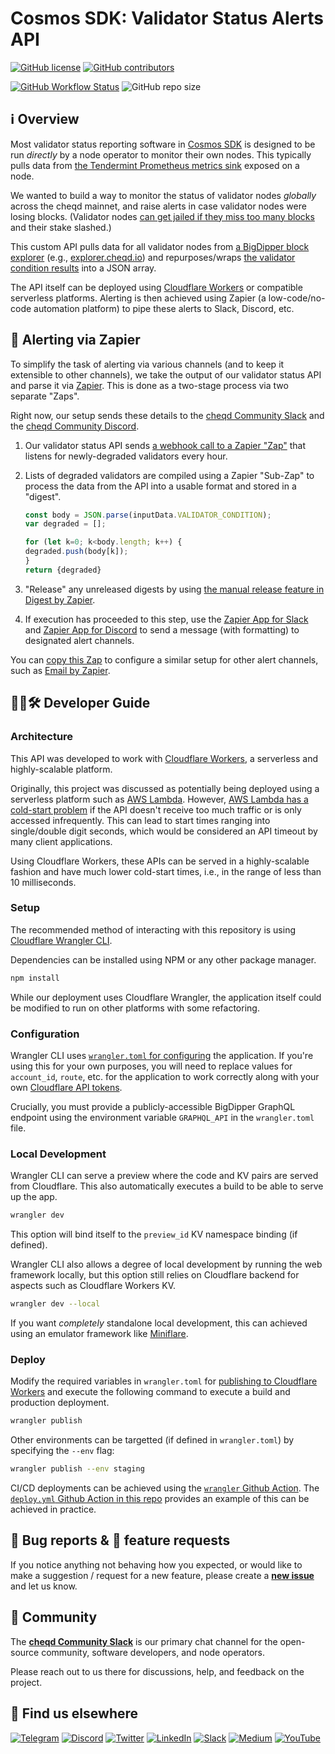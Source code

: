 # Cosmos SDK: Validator Status Alerts API

[![GitHub license](https://img.shields.io/github/license/cheqd/validator-status?color=blue&style=flat-square)](https://github.com/cheqd/validator-status/blob/main/LICENSE)
[![GitHub contributors](https://img.shields.io/github/contributors/cheqd/validator-status?label=contributors%20%E2%9D%A4%EF%B8%8F&style=flat-square)](https://github.com/cheqd/validator-status/graphs/contributors)

[![GitHub Workflow Status](https://img.shields.io/github/actions/workflow/status/cheqd/.github/dispatch.yml?label=workflows&style=flat-square)](https://github.com/cheqd/validator-status/actions/workflows/dispatch.yml) ![GitHub repo size](https://img.shields.io/github/repo-size/cheqd/validator-status?style=flat-square)

## ℹ️ Overview

Most validator status reporting software in [Cosmos SDK](https://cosmos.network/) is designed to be run *directly* by a node operator to monitor their own nodes. This typically pulls data from [the Tendermint Prometheus metrics sink](https://docs.tendermint.com/v0.34/tendermint-core/metrics.html) exposed on a node.

We wanted to build a way to monitor the status of validator nodes *globally* across the cheqd mainnet, and raise alerts in case validator nodes were losing blocks. (Validator nodes [can get jailed if they miss too many blocks](https://docs.cosmos.network/main/modules/slashing/) and their stake slashed.)

This custom API pulls data for all validator nodes from [a BigDipper block explorer](https://explorer.cheqd.io/) (e.g., [explorer.cheqd.io](https://explorer.cheqd.io/)) and repurposes/wraps [the validator condition results](https://explorer.cheqd.io/validators) into a JSON array.

The API itself can be deployed using [Cloudflare Workers](https://workers.cloudflare.com/) or compatible serverless platforms. Alerting is then achieved using Zapier (a low-code/no-code automation platform) to pipe these alerts to Slack, Discord, etc.

## 🚨 Alerting via Zapier

To simplify the task of alerting via various channels (and to keep it extensible to other channels), we take the output of our validator status API and parse it via [Zapier](https://zapier.com/). This is done as a two-stage process via two separate "Zaps".

Right now, our setup sends these details to the [cheqd Community Slack](http://cheqd.link/join-cheqd-slack) and the [cheqd Community Discord](http://cheqd.link/discord-github).

1. Our validator status API sends [a webhook call to a Zapier "Zap"](https://zapier.com/shared/d407b10516f89da18e35b97ce3ef226bca2ad741) that listens for newly-degraded validators every hour.
2. Lists of degraded validators are compiled using a Zapier "Sub-Zap" to process the data from the API into a usable format and stored in a "digest".

	```javascript
	const body = JSON.parse(inputData.VALIDATOR_CONDITION);
	var degraded = [];

	for (let k=0; k<body.length; k++) {
	degraded.push(body[k]);
	}
	return {degraded}
	```

3. "Release" any unreleased digests by using [the manual release feature in Digest by Zapier](https://zapier.com/help/create/storage-and-digests/compile-data-in-a-digest-in-zaps#release-the-content-of-the-digest).
4. If execution has proceeded to this step, use the [Zapier App for Slack](https://zapier.com/apps/slack/integrations) and [Zapier App for Discord](https://zapier.com/apps/discord/integrations) to send a message (with formatting) to designated alert channels.

You can [copy this Zap](https://zapier.com/shared/d407b10516f89da18e35b97ce3ef226bca2ad741) to configure a similar setup for other alert channels, such as [Email by Zapier](https://zapier.com/apps/email/integrations).

## 🧑‍💻🛠 Developer Guide

### Architecture

This API was developed to work with [Cloudflare Workers](https://workers.cloudflare.com/), a serverless and highly-scalable platform.

Originally, this project was discussed as potentially being deployed using a serverless platform such as [AWS Lambda](https://aws.amazon.com/lambda/). However, [AWS Lambda has a cold-start problem](https://mikhail.io/serverless/coldstarts/aws/) if the API doesn't receive too much traffic or is only accessed infrequently. This can lead to start times ranging into single/double digit seconds, which would be considered an API timeout by many client applications.

Using Cloudflare Workers, these APIs can be served in a highly-scalable fashion and have much lower cold-start times, i.e., in the range of less than 10 milliseconds.

### Setup

The recommended method of interacting with this repository is using [Cloudflare Wrangler CLI](https://developers.cloudflare.com/workers/wrangler/get-started/).

Dependencies can be installed using NPM or any other package manager.

```bash
npm install
```

While our deployment uses Cloudflare Wrangler, the application itself could be modified to run on other platforms with some refactoring.

### Configuration

Wrangler CLI uses [`wrangler.toml` for configuring](https://developers.cloudflare.com/workers/wrangler/configuration/) the application. If you're using this for your own purposes, you will need to replace values for `account_id`, `route`, etc. for the application to work correctly along with your own [Cloudflare API tokens](https://developers.cloudflare.com/api/resources/accounts/subresources/tokens/methods/create/).

Crucially, you must provide a publicly-accessible BigDipper GraphQL endpoint using the environment variable `GRAPHQL_API` in the `wrangler.toml` file.

### Local Development

Wrangler CLI can serve a preview where the code and KV pairs are served from Cloudflare. This also automatically executes a build to be able to serve up the app.

```bash
wrangler dev
```

This option will bind itself to the `preview_id` KV namespace binding (if defined).

Wrangler CLI also allows a degree of local development by running the web framework locally, but this option still relies on Cloudflare backend for aspects such as Cloudflare Workers KV.

```bash
wrangler dev --local
```

If you want *completely* standalone local development, this can achieved using an emulator framework like [Miniflare](https://miniflare.dev/).

### Deploy

Modify the required variables in `wrangler.toml` for [publishing to Cloudflare Workers](https://developers.cloudflare.com/workers/wrangler/commands/) and execute the following command to execute a build and production deployment.

```bash
wrangler publish
```

Other environments can be targetted (if defined in `wrangler.toml`) by specifying the `--env` flag:

```bash
wrangler publish --env staging
```

CI/CD deployments can be achieved using the [`wrangler` Github Action](https://github.com/cloudflare/wrangler-action). The [`deploy.yml` Github Action in this repo](https://github.com/cheqd/validator-status/blob/main/.github/workflows/deploy.yml) provides an example of this can be achieved in practice.

## 🐞 Bug reports & 🤔 feature requests

If you notice anything not behaving how you expected, or would like to make a suggestion / request for a new feature, please create a [**new issue**](https://github.com/cheqd/validator-status/issues/new/choose) and let us know.

## 💬 Community

The [**cheqd Community Slack**](http://cheqd.link/join-cheqd-slack) is our primary chat channel for the open-source community, software developers, and node operators.

Please reach out to us there for discussions, help, and feedback on the project.

## 🙋 Find us elsewhere

[![Telegram](https://img.shields.io/badge/Telegram-2CA5E0?style=for-the-badge&logo=telegram&logoColor=white)](https://t.me/cheqd) [![Discord](https://img.shields.io/badge/Discord-7289DA?style=for-the-badge&logo=discord&logoColor=white)](http://cheqd.link/discord-github) [![Twitter](https://img.shields.io/badge/Twitter-1DA1F2?style=for-the-badge&logo=twitter&logoColor=white)](https://twitter.com/intent/follow?screen_name=cheqd_io) [![LinkedIn](https://img.shields.io/badge/LinkedIn-0077B5?style=for-the-badge&logo=linkedin&logoColor=white)](http://cheqd.link/linkedin) [![Slack](https://img.shields.io/badge/Slack-4A154B?style=for-the-badge&logo=slack&logoColor=white)](http://cheqd.link/join-cheqd-slack) [![Medium](https://img.shields.io/badge/Medium-12100E?style=for-the-badge&logo=medium&logoColor=white)](https://blog.cheqd.io) [![YouTube](https://img.shields.io/badge/YouTube-FF0000?style=for-the-badge&logo=youtube&logoColor=white)](https://www.youtube.com/channel/UCBUGvvH6t3BAYo5u41hJPzw/)
